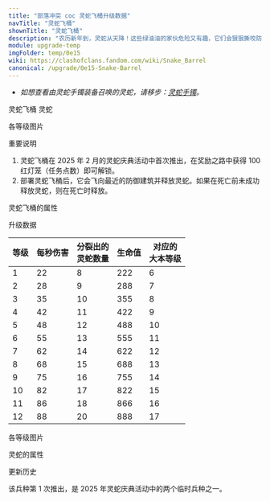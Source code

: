 ```yaml
---
title: "部落冲突 coc 灵蛇飞桶升级数据"
navTitle: "灵蛇飞桶"
shownTitle: "灵蛇飞桶"
description: "农历新年到，灵蛇从天降！这些绿油油的家伙危险又有趣，它们会狠狠撕咬防御建筑。灵蛇还还可以爬过城墙，当它们成群结队时更加危险！"
module: upgrade-temp
imgFolder: temp/0e15
wiki: https://clashofclans.fandom.com/wiki/Snake_Barrel
canonical: /upgrade/0e15-Snake-Barrel
---
```


- *如想查看由灵蛇手镯装备召唤的灵蛇，请移步：[灵蛇手镯](/upgrade/0706-Snake-Bracelet)。*

<SwitchTabs contentClass="cp-unit-items" :stickyTabs="true" :pageTabs="true">
    <SwitchTab tabId="cp-unit-item-0" :activeTab="true">灵蛇飞桶</SwitchTab>
    <SwitchTab tabId="cp-unit-item-1">灵蛇</SwitchTab>
</SwitchTabs>

<!-- ↓↓↓ 灵蛇飞桶 ↓↓↓ -->
<SwitchTabGroup id="cp-unit-item-0" class="cp-unit-items">
<UnitInfo :folder="$frontmatter.imgFolder" imgSrc="Snake_Barrel_info.png" imgAlt="灵蛇飞桶"
    description="农历新年到，灵蛇从天降！这些绿油油的家伙危险又有趣，它们会狠狠撕咬防御建筑。灵蛇还还可以爬过城墙，当它们成群结队时更加危险！" />

<SmallTitle>各等级图片</SmallTitle>

<Panel>
    <UnitImgGroup :folder="$frontmatter.imgFolder">
        <UnitImg imgTitle="所有等级" imgSrc="Snake_Barrel1.png" />
    </UnitImgGroup>
</Panel>

<SmallTitle>重要说明</SmallTitle>

1. 灵蛇飞桶在 2025 年 2 月的灵蛇庆典活动中首次推出，在奖励之路中获得 100 红灯笼（任务点数）即可解锁。
2. 部署灵蛇飞桶后，它会飞向最近的防御建筑并释放灵蛇。如果在死亡前未成功释放灵蛇，则在死亡时释放。

<SmallTitle>灵蛇飞桶的属性</SmallTitle>

<UnitProperties>
    <UnitProperty pKey="攻击偏好" pValue="防御建筑" />
    <UnitProperty pKey="伤害类型" pValue="范围伤害" />
    <UnitProperty pKey="伤害半径" pValue="1.2 格" />
    <UnitProperty pKey="攻击的目标" pValue="地面目标" />
    <UnitProperty pKey="占据人口" pValue="8" />
    <UnitProperty pKey="移动速度" pValue="3 格/秒" />
    <UnitProperty pKey="攻击速度" pValue="1 秒/次" />
    <UnitProperty pKey="攻击距离" pValue="0.5 格" />
    <UnitProperty pKey="所需训练营等级" pValue="1" />
    <UnitProperty pKey="所需大本等级" pValue="6" />
    <UnitProperty pKey="训练时间" pValue="30" trainingSystem="2022" />
</UnitProperties>

<SmallTitle>升级数据</SmallTitle>

<UnitTable>

| 等级 | 每秒伤害 | 分裂出的<br>灵蛇数量 |  生命值 | 对应的<br>大本等级|
| ---- |   ---   |         ---        |   ---   |        ----     |
|   1  |    22   |          8         |   222   |         6       |
|   2  |    28   |          9         |   288   |         7       |
|   3  |    35   |         10         |   355   |         8       |
|   4  |    42   |         11         |   422   |         9       |
|   5  |    48   |         12         |   488   |        10       |
|   6  |    55   |         13         |   555   |        11       |
|   7  |    62   |         14         |   622   |        12       |
|   8  |    68   |         15         |   688   |        13       |
|   9  |    75   |         16         |   755   |        14       |
|  10  |    82   |         17         |   822   |        15       |
|  11  |    86   |         18         |   866   |        16       |
|  12  |    88   |         20         |   888   |        17       |
</UnitTable>
</SwitchTabGroup>

<!-- ↓↓↓ 灵蛇 ↓↓↓ -->
<SwitchTabGroup id="cp-unit-item-1" class="cp-unit-items">
<UnitInfo :folder="$frontmatter.imgFolder" imgSrc="Snake_info.png" imgAlt="灵蛇飞桶召唤的灵蛇" description="这些绿色的危险生物从地底钻出来，想尝尝战斗的滋味！它们会爬过城墙，用牙齿撕咬一切！它们成群结队时更加危险！" />

<SmallTitle>各等级图片</SmallTitle>

<Panel>
    <UnitImgGroup :folder="$frontmatter.imgFolder">
        <UnitImg imgTitle="所有等级" imgSrc="Snake_Sprite.png" />
    </UnitImgGroup>
</Panel>

<SmallTitle>灵蛇的属性</SmallTitle>

<UnitProperties>
    <UnitProperty pKey="攻击偏好" pValue="无" />
    <UnitProperty pKey="伤害类型" pValue="单体伤害" />
    <UnitProperty pKey="攻击的目标" pValue="仅地面目标" />
    <UnitProperty pKey="移动速度" pValue="3 格/秒" />
    <UnitProperty pKey="攻击速度" pValue="1 秒/次" />
    <UnitProperty pKey="攻击距离" pValue="0.4 格" />
    <UnitProperty pKey="每秒伤害" pValue="50" />
    <UnitProperty pKey="每次伤害" pValue="50" />
    <UnitProperty pKey="生命值" pValue="200" />
</UnitProperties>
</SwitchTabGroup>

<!-- ↓↓↓ 公共部分 ↓↓↓ -->
<SmallTitle>更新历史</SmallTitle>

<Timeline>
    <TimelineItem date="2025/02/07">
        <TimelineRow>该兵种第 1 次推出，是 2025 年灵蛇庆典活动中的两个临时兵种之一。</TimelineRow>
    </TimelineItem>
    <TimelineItem :historyBottom="true" />
</Timeline>